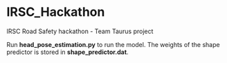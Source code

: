 # IRSC_Hackathon
IRSC Road Safety hackathon - Team Taurus project

Run **head_pose_estimation.py** to run the model. The weights of the shape predictor is stored in **shape_predictor.dat**.
